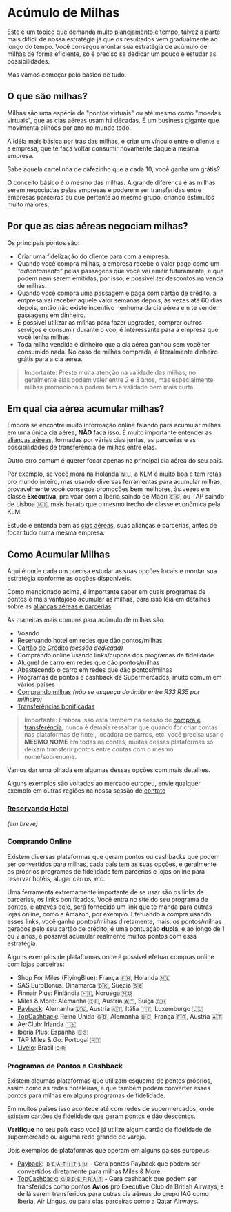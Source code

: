 # Acúmulo de Milhas

Este é um tópico que demanda muito planejamento e tempo, talvez a parte mais difícil de nossa estratégia já que os resultados vem gradualmente ao longo do tempo.
Você consegue montar sua estratégia de acúmulo de milhas de forma eficiente, só é preciso se dedicar um pouco e estudar as possibilidades.

Mas vamos começar pelo básico de tudo.


## O que são milhas?

Milhas são uma espécie de "pontos virtuais" ou até mesmo como "moedas virtuais", que as cias aéreas usam há décadas. 
É um business gigante que movimenta bilhões por ano no mundo todo.

A idéia mais básica por trás das milhas, é criar um vínculo entre o cliente e a empresa, que te faça voltar consumir novamente daquela mesma empresa.

Sabe aquela cartelinha de cafezinho que a cada 10, você ganha um grátis?

O conceito básico é o mesmo das milhas. A grande diferença é as milhas serem negociadas pelas empresas e poderem ser
transferidas entre empresas parceiras ou que pertente ao mesmo grupo, criando estímulos muito maiores.


## Por que as cias aéreas negociam milhas?

Os principais pontos são:

- Criar uma fidelização do cliente para com a empresa.
- Quando você compra milhas, a empresa recebe o valor pago como um _"adiantamento"_ pelas passagens que você vai emitir futuramente, e que podem nem serem emitidas, por isso, é possível ter descontos na venda de milhas.
- Quando você compra uma passagem e paga com cartão de crédito, a empresa vai receber aquele valor semanas depois, às vezes até 60 dias depois, então não existe incentivo nenhuma da cia aérea em te vender passagens em dinheiro.
- É possível utilizar as milhas para fazer upgrades, comprar outros serviços e consumir durante o voo, é interessante para a empresa que você tenha milhas.
- Toda milha vendida é dinheiro que a cia aérea ganhou sem você ter consumido nada. No caso de milhas comprada, é literalmente dinheiro grátis para a cia aérea.

> Importante: Preste muita atenção na validade das milhas, no geralmente elas podem valer entre 2 e 3 anos, 
> mas especialmente milhas promocionais podem tem a validade bem mais curta.


## Em qual cia aérea acumular milhas?

Embora se encontre muito informação online falando para acumular milhas em uma única cia aérea, **NÃO** faça isso.
É muito importante entender as [alianças aéreas](cias-aereas.md), formadas por várias cias juntas, as parcerias e as possibilidades de transferência de milhas entre elas.

Outro erro comum é querer focar apenas na principal cia aérea do seu país. 

Por exemplo, se você mora na Holanda 🇳🇱, a KLM é muito boa e tem rotas pro mundo inteiro, mas usando diversas ferramentas para acumular milhas, 
provavelmente você consegue promoções bem melhores, às vezes em classe **Executiva**, pra voar com a Iberia saindo de Madri 🇪🇸, ou TAP saindo de Lisboa 🇵🇹, 
mais barato que o mesmo trecho de classe econômica pela KLM.

Estude e entenda bem as [cias aéreas](cias-aereas.md), suas alianças e parcerias, antes de focar tudo numa mesma empresa.


## Como Acumular Milhas

Aqui é onde cada um precisa estudar as suas opções locais e montar sua estratégia conforme as opções disponíveis.

Como mencionado acima, é importante saber em quais programas de pontos é mais vantajoso acumular as milhas,
para isso leia em detalhes sobre as [alianças aéreas e parcerias](cias-aereas.md).

As maneiras mais comuns para acúmulo de milhas são:

- Voando
- Reservando hotel em redes que dão pontos/milhas
- [Cartão de Crédito](cartoes.md) _(sessão dedicada)_
- Comprando online usando links/cupons dos programas de fidelidade
- Aluguel de carro em redes que dão pontos/milhas
- Abastecendo o carro em redes que dão pontos/milhas
- Programas de pontos e cashback de Supermercados, muito comum em vários países
- [Comprando milhas](compra-transfer.md) _(não se esqueça do limite entre R$33~R$35 por milheiro)_
- [Transferências bonificadas](compra-transfer.md)

> Importante: Embora isso esta também na sessão de [compra e transferência](compra-transfer.md), 
> nunca é demais ressaltar que quando for criar contas nas plataformas de hotel, locadora de carros, etc, você precisa usar
> o **MESMO NOME** em todas as contas, muitas dessas plataformas só deixam transferir pontos entre contas com o mesmo nome/sobrenome. 

Vamos dar uma olhada em algumas dessas opções com mais detalhes.

Alguns exemplos são voltados ao mercado europeu, envie qualquer exemplo em outras regiões na nossa sessão de [contato]()


### [Reservando Hotel](cias-aereas.md)

_(em breve)_


### Comprando Online

Existem diversas plataformas que geram pontos ou cashbacks que podem ser convertidos para milhas, cada país tem as suas opções, 
e geralmente os próprios programas de fidelidade tem parcerias e lojas online para reservar hotéis, alugar carros, etc.

Uma ferramenta extremamente importante de se usar são os links de parcerias, os links bonificados. 
Você entra no site do seu programa de pontos, e através dele, será fornecido um link que te manda para outras lojas online, como a Amazon, por exemplo.
Efetuando a compra usando esses links, você ganha pontos/milhas diretamente, mais, os pontos/milhas gerados pelo seu cartão de crédito, é uma pontuação **dupla**, 
e ao longo de 1 ou 2 anos, é possível acumular realmente muitos pontos com essa estratégia. 

Alguns exemplos de plataformas onde é possível efetuar compras online com lojas parceiras:

- Shop For Miles (FlyingBlue): França 🇫🇷, Holanda 🇳🇱
- SAS EuroBonus: Dinamarca 🇩🇰, Suécia 🇸🇪
- Finnair Plus: Finlândia 🇫🇮, Noruega 🇳🇴
- Miles & More: Alemanha 🇩🇪, Austria 🇦🇹, Suíça 🇨🇭
- [Payback](https://www.payback.de/anmelden/freunde-werben?mgm-ref=ca209dca-b488-4327-9ee2-35dbd3093382&excid=mgm&incid=mgm): Alemanha 🇩🇪, Austria 🇦🇹, Itália 🇮🇹, Luxemburgo 🇱🇺
- [TopCashback](https://www.topcashback.de/ref/laguiar): Reino Unido 🇬🇧, Alemanha 🇩🇪, França 🇫🇷, Austria 🇦🇹
- AerClub: Irlanda 🇮🇪
- Iberia Plus: Espanha 🇪🇸
- TAP Miles & Go: Portugal 🇵🇹
- [Livelo](https://www.livelo.com.br): Brasil 🇧🇷


### Programas de Pontos e Cashback

Existem algumas plataformas que utilizam esquema de pontos próprios, assim como as redes hoteleiras, 
e que também podem converter esses pontos para milhas em alguns programas de fidelidade.

Em muitos países isso acontece até com redes de supermercados, onde existem cartões de fidelidade que geram pontos e dão descontos.

**Verifique** no seu país caso você já utilize algum cartão de fidelidade de supermercado ou alguma rede grande de varejo.

Dois exemplos de plataformas que operam em alguns países europeus:

- [Payback](https://www.payback.de/anmelden/freunde-werben?mgm-ref=ca209dca-b488-4327-9ee2-35dbd3093382&excid=mgm&incid=mgm): 🇩🇪🇦🇹🇮🇹🇱🇺 - Gera pontos Payback que podem ser convertidos diretamente para milhas Miles & More.  
- [TopCashback](https://www.topcashback.de/ref/laguiar): 🇬🇧🇩🇪🇫🇷🇦🇹 - Gera cashback que podem ser transferidos como pontos **Avios** pro Executive Club da British Airways, e de lá serem transferidos para outras cia aéreas do grupo IAG como Iberia, Air Lingus, ou para cias parceiras como a Qatar Airways.

